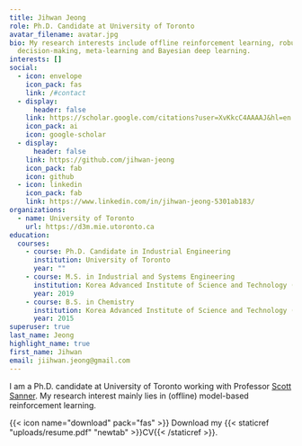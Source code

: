 ```yaml
---
title: Jihwan Jeong
role: Ph.D. Candidate at University of Toronto
avatar_filename: avatar.jpg
bio: My research interests include offline reinforcement learning, robust
  decision-making, meta-learning and Bayesian deep learning.
interests: []
social:
  - icon: envelope
    icon_pack: fas
    link: /#contact
  - display:
      header: false
    link: https://scholar.google.com/citations?user=XvKkcC4AAAAJ&hl=en
    icon_pack: ai
    icon: google-scholar
  - display:
      header: false
    link: https://github.com/jihwan-jeong
    icon_pack: fab
    icon: github
  - icon: linkedin
    icon_pack: fab
    link: https://www.linkedin.com/in/jihwan-jeong-5301ab183/
organizations:
  - name: University of Toronto
    url: https://d3m.mie.utoronto.ca
education:
  courses:
    - course: Ph.D. Candidate in Industrial Engineering
      institution: University of Toronto
      year: ""
    - course: M.S. in Industrial and Systems Engineering
      institution: Korea Advanced Institute of Science and Technology (KAIST)
      year: 2019
    - course: B.S. in Chemistry
      institution: Korea Advanced Institute of Science and Technology (KAIST)
      year: 2015
superuser: true
last_name: Jeong
highlight_name: true
first_name: Jihwan
email: jiihwan.jeong@gmail.com
---
```

I am a Ph.D. candidate at University of Toronto working with Professor [Scott Sanner](https://d3m.mie.utoronto.ca). My research interest mainly lies in (offline) model-based reinforcement learning. 

{{< icon name="download" pack="fas" >}} Download my {{< staticref "uploads/resume.pdf" "newtab" >}}CV{{< /staticref >}}.